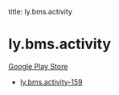 title: ly.bms.activity
# ly.bms.activity


[Google Play Store](https://play.google.com/store/apps/details?id=ly.bms.activity)


* [ly.bms.activity-159](./ly.bms.activity-159/)